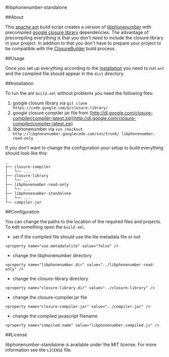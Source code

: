 #libphonenumber-standalone

##About

This [apache ant](http://ant.apache.org/) build script creates a version of [libphonenumber](https://code.google.com/p/libphonenumber/) with precompiled [google closure library](https://developers.google.com/closure/library/) dependencies.
The advantage of precompiling everything is that you don't need to include the closure library in your project.
In addition to that you don't have to prepare your project to be compatible with the [ClosureBuilder](https://developers.google.com/closure/library/docs/closurebuilder) build process.

##Usage

Once you set up everything according to the [installation](#installation) you need to run `ant` and the compiled file should appear in the `dist` directory.

##Installation

To run the ant `build.xml` without problems you need the following files:

1. google closure library via `git clone https://code.google.com/p/closure-library/`
2. google closure compiler jar file from [http://dl.google.com/closure-compiler/compiler-latest.zip](http://dl.google.com/closure-compiler/compiler-latest.zip)
3. libphonenumber via `svn checkout http://libphonenumber.googlecode.com/svn/trunk/ libphonenumber-read-only`

If you don't want to change the configuration your setup to build everything should look like this:

    .
    ├── closure-compiler
    │   └── ...
    ├── closure-library
    │   └── ...
    ├── libphonenumber-read-only
    │   └── ...
    ├── libphonenumber-standalone
    │   └── ...
    └── compiler.jar

##Configuration

You can change the paths to the location of the required files and projects. To edit something open the `build.xml`.

- set if the compiled file should use the lite metadata file or not

```
<property name="use.metadatalite" value="false" />
```

- change the libphonenumber directory

```
<property name="libphonenumber.dir" value="../libphonenumber-read-only" />
```

- change the closure-library directory

```
<property name="closure-library.dir" value="../closure-library" />
```

- change the closure-compiler.jar file

```
<property name="closure-compiler.jar" value="../compiler.jar" />
```

- change the compiled javascript filename

```
<property name="compiled.name" value="libphonenumber.compiled.js" />
```

##License

libphonenumber-standalone is available under the MIT license. For more information see the `LICENSE` file.
